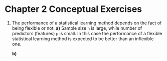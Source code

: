 # Chapter 2 Conceptual Exercises

1. The performance of a statistical learning method depends on the fact of being flexible or not.
   **a)** Sample size `n` is large, while number of predictors (features) `p` is small. In this case the performance of a flexible statistical learning method is expected to be better than an inflexible one.

   **b)** 